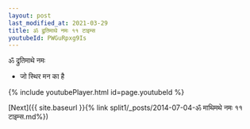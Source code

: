 ```yaml
---
layout: post
last_modified_at: 2021-03-29
title: ॐ द्रुतिमाथे नमः ११ टाइम्स
youtubeId: PWGuRpxg9Is
---
```

 
 
 ॐ द्रुतिमाथे नमः  
 
 -  जो स्थिर मन का है 
 
  
 
  
 
 
 
 
 
 


{% include youtubePlayer.html id=page.youtubeId %}
 
[Next]({{ site.baseurl }}{% link  split1/_posts/2014-07-04-ॐ माथिमथे नमः ११ टाइम्स.md%})
 
